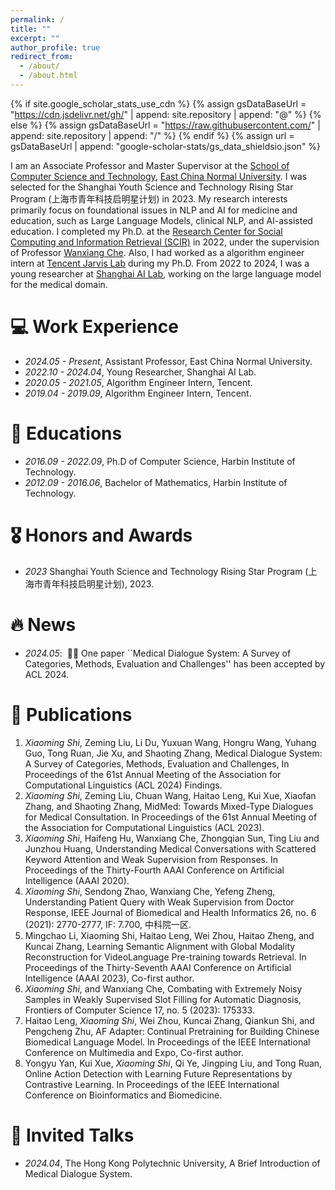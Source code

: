 ```yaml
---
permalink: /
title: ""
excerpt: ""
author_profile: true
redirect_from: 
  - /about/
  - /about.html
---
```


{% if site.google_scholar_stats_use_cdn %}
{% assign gsDataBaseUrl = "https://cdn.jsdelivr.net/gh/" | append: site.repository | append: "@" %}
{% else %}
{% assign gsDataBaseUrl = "https://raw.githubusercontent.com/" | append: site.repository | append: "/" %}
{% endif %}
{% assign url = gsDataBaseUrl | append: "google-scholar-stats/gs_data_shieldsio.json" %}

<span class='anchor' id='about-me'></span>

I am an Associate Professor and Master Supervisor at the [School of Computer Science and Technology](http://www.cs.ecnu.edu.cn/), [East China Normal University](https://english.ecnu.edu.cn/). 
I was selected for the Shanghai Youth Science and Technology Rising Star Program (上海市青年科技启明星计划) in 2023.
My research interests primarily focus on foundational issues in NLP and AI for medicine and education, such as Large Language Models, clinical NLP, and AI-assisted education. 
I completed my Ph.D. at the [Research Center for Social Computing and Information Retrieval (SCIR)](https://ir.hit.edu.cn/) in 2022, under the supervision of Professor [Wanxiang Che](http://ir.hit.edu.cn/~car/). 
Also, I had worked as a algorithm engineer intern at [Tencent Jarvis Lab](https://jarvislab.tencent.com/) during my Ph.D.
From 2022 to 2024, I was a young researcher at [Shanghai AI Lab](https://www.shlab.org.cn/), working on the large language model for the medical domain.

# 💻 Work Experience
- *2024.05 - Present*, Assistant Professor, East China Normal University.
- *2022.10 - 2024.04*, Young Researcher, Shanghai AI Lab.
- *2020.05 - 2021.05*, Algorithm Engineer Intern, Tencent.
- *2019.04 - 2019.09*, Algorithm Engineer Intern, Tencent.

# 📖 Educations
- *2016.09 - 2022.09*, Ph.D of Computer Science, Harbin Institute of Technology. 
- *2012.09 - 2016.06*, Bachelor of Mathematics, Harbin Institute of Technology. 

# 🎖 Honors and Awards
- *2023* Shanghai Youth Science and Technology Rising Star Program (上海市青年科技启明星计划), 2023.

# 🔥 News
- *2024.05*: &nbsp;🎉🎉 One paper ``Medical Dialogue System: A Survey of Categories, Methods, Evaluation and Challenges'' has been accepted by ACL 2024.

# 📝 Publications 
1. *Xiaoming Shi*, Zeming Liu, Li Du, Yuxuan Wang, Hongru Wang, Yuhang Guo, Tong Ruan, Jie Xu, and Shaoting Zhang, Medical Dialogue System: A Survey of Categories,
Methods, Evaluation and Challenges, In Proceedings of the 61st Annual Meeting of the Association for Computational Linguistics (ACL 2024) Findings.
2. *Xiaoming Shi*, Zeming Liu, Chuan Wang, Haitao Leng, Kui Xue, Xiaofan Zhang, and Shaoting Zhang, MidMed: Towards Mixed-Type Dialogues for Medical Consultation. In Proceedings of the 61st Annual Meeting of the Association for Computational
Linguistics (ACL 2023).
3. *Xiaoming Shi*, Haifeng Hu, Wanxiang Che, Zhongqian Sun, Ting Liu and Junzhou Huang, Understanding Medical Conversations with Scattered Keyword Attention and Weak Supervision from Responses. In Proceedings of the Thirty-Fourth AAAI Conference on Artificial Intelligence (AAAI 2020).
4. *Xiaoming Shi*, Sendong Zhao, Wanxiang Che, Yefeng Zheng, Understanding Patient Query with Weak Supervision from Doctor Response, IEEE Journal of Biomedical and Health Informatics 26, no. 6 (2021): 2770-2777, IF: 7.700, 中科院一区.
5. Mingchao Li, Xiaoming Shi, Haitao Leng, Wei Zhou, Haitao Zheng, and Kuncai Zhang, Learning Semantic Alignment with Global Modality Reconstruction for VideoLanguage Pre-training towards Retrieval. In Proceedings of the Thirty-Seventh AAAI
Conference on Artificial Intelligence (AAAI 2023), Co-first author.
6. *Xiaoming Shi*, and Wanxiang Che, Combating with Extremely Noisy Samples in Weakly Supervised Slot Filling for Automatic Diagnosis, Frontiers of Computer Science 17, no. 5 (2023): 175333.
7. Haitao Leng, *Xiaoming Shi*, Wei Zhou, Kuncai Zhang, Qiankun Shi, and Pengcheng Zhu, AF Adapter: Continual Pretraining for Building Chinese Biomedical Language Model. In Proceedings of the IEEE International Conference on Multimedia and Expo, Co-first author.
8. Yongyu Yan, Kui Xue, *Xiaoming Shi*, Qi Ye, Jingping Liu, and Tong Ruan, Online Action Detection with Learning Future Representations by Contrastive Learning. In Proceedings of the IEEE International Conference on Bioinformatics and Biomedicine.

# 💬 Invited Talks
- *2024.04*, The Hong Kong Polytechnic University, A Brief Introduction of Medical Dialogue System. 
